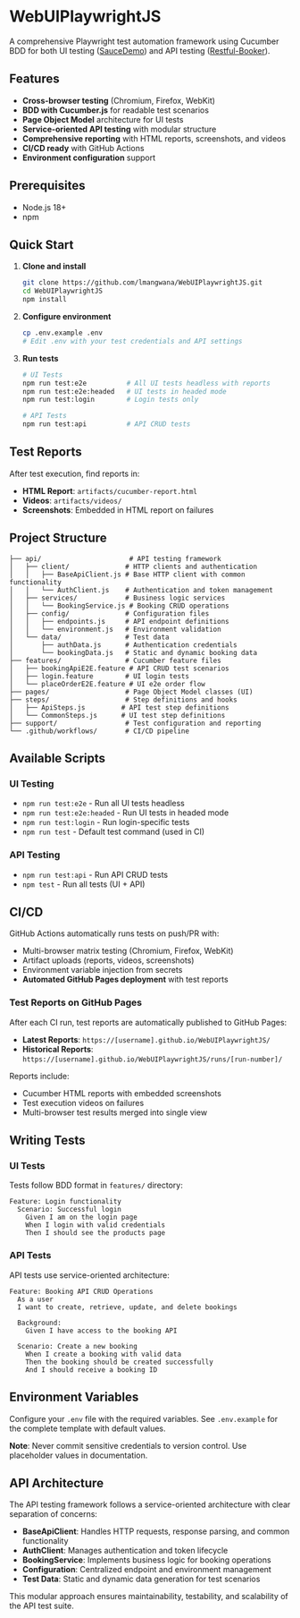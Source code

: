 # WebUIPlaywrightJS

A comprehensive Playwright test automation framework using Cucumber BDD for both UI testing ([SauceDemo](https://www.saucedemo.com/)) and API testing ([Restful-Booker](https://restful-booker.herokuapp.com/)).

##  Features

- **Cross-browser testing** (Chromium, Firefox, WebKit)
- **BDD with Cucumber.js** for readable test scenarios
- **Page Object Model** architecture for UI tests
- **Service-oriented API testing** with modular structure
- **Comprehensive reporting** with HTML reports, screenshots, and videos
- **CI/CD ready** with GitHub Actions
- **Environment configuration** support

##  Prerequisites

- Node.js 18+ 
- npm

##  Quick Start

1. **Clone and install**
   ```bash
   git clone https://github.com/lmangwana/WebUIPlaywrightJS.git
   cd WebUIPlaywrightJS
   npm install
   ```

2. **Configure environment**
   ```bash
   cp .env.example .env
   # Edit .env with your test credentials and API settings
   ```

3. **Run tests**
   ```bash
   # UI Tests
   npm run test:e2e          # All UI tests headless with reports
   npm run test:e2e:headed   # UI tests in headed mode
   npm run test:login        # Login tests only
   
   # API Tests
   npm run test:api          # API CRUD tests
   ```

##  Test Reports

After test execution, find reports in:
- **HTML Report**: `artifacts/cucumber-report.html`
- **Videos**: `artifacts/videos/`
- **Screenshots**: Embedded in HTML report on failures

##  Project Structure

```
├── api/                      # API testing framework
│   ├── client/              # HTTP clients and authentication
│   │   ├── BaseApiClient.js # Base HTTP client with common functionality
│   │   └── AuthClient.js    # Authentication and token management
│   ├── services/            # Business logic services
│   │   └── BookingService.js # Booking CRUD operations
│   ├── config/              # Configuration files
│   │   ├── endpoints.js     # API endpoint definitions
│   │   └── environment.js   # Environment validation
│   └── data/                # Test data
│       ├── authData.js      # Authentication credentials
│       └── bookingData.js   # Static and dynamic booking data
├── features/                # Cucumber feature files
│   ├── bookingApiE2E.feature # API CRUD test scenarios
│   ├── login.feature        # UI login tests
│   └── placeOrderE2E.feature # UI e2e order flow
├── pages/                   # Page Object Model classes (UI)
├── steps/                   # Step definitions and hooks
│   ├── ApiSteps.js         # API test step definitions
│   └── CommonSteps.js      # UI test step definitions
├── support/                 # Test configuration and reporting
└── .github/workflows/       # CI/CD pipeline
```

##  Available Scripts

### UI Testing
- `npm run test:e2e` - Run all UI tests headless
- `npm run test:e2e:headed` - Run UI tests in headed mode
- `npm run test:login` - Run login-specific tests
- `npm run test` - Default test command (used in CI)

### API Testing
- `npm run test:api` - Run API CRUD tests
- `npm test` - Run all tests (UI + API)

##  CI/CD

GitHub Actions automatically runs tests on push/PR with:
- Multi-browser matrix testing (Chromium, Firefox, WebKit)
- Artifact uploads (reports, videos, screenshots)
- Environment variable injection from secrets
- **Automated GitHub Pages deployment** with test reports

### **Test Reports on GitHub Pages**

After each CI run, test reports are automatically published to GitHub Pages:
- **Latest Reports**: `https://[username].github.io/WebUIPlaywrightJS/`
- **Historical Reports**: `https://[username].github.io/WebUIPlaywrightJS/runs/[run-number]/`

Reports include:
- Cucumber HTML reports with embedded screenshots
- Test execution videos on failures
- Multi-browser test results merged into single view

##  Writing Tests

### UI Tests
Tests follow BDD format in `features/` directory:
```gherkin
Feature: Login functionality
  Scenario: Successful login
    Given I am on the login page
    When I login with valid credentials
    Then I should see the products page
```

### API Tests
API tests use service-oriented architecture:
```gherkin
Feature: Booking API CRUD Operations
  As a user
  I want to create, retrieve, update, and delete bookings

  Background:
    Given I have access to the booking API

  Scenario: Create a new booking
    When I create a booking with valid data
    Then the booking should be created successfully
    And I should receive a booking ID
```

##  Environment Variables

Configure your `.env` file with the required variables. See `.env.example` for the complete template with default values.

**Note**: Never commit sensitive credentials to version control. Use placeholder values in documentation.

##  API Architecture

The API testing framework follows a service-oriented architecture with clear separation of concerns:

- **BaseApiClient**: Handles HTTP requests, response parsing, and common functionality
- **AuthClient**: Manages authentication and token lifecycle
- **BookingService**: Implements business logic for booking operations
- **Configuration**: Centralized endpoint and environment management
- **Test Data**: Static and dynamic data generation for test scenarios

This modular approach ensures maintainability, testability, and scalability of the API test suite.
